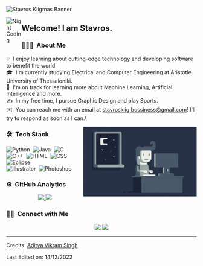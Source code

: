 ![Stavros Kiigmas Banner](https://user-images.githubusercontent.com/104799657/207457639-461cefef-2d4f-4b26-9778-f573793ab054.png)

<img alt="Night Coding" src="./assets/Hand%20Wave.gif" width='40' align="left"/><h2>Welcome! I am Stavros.</h2>

<!-- ## 👋 &nbsp;Welcome! I am Stavros. -->

### 👨🏻‍💻 &nbsp;About Me

💡 &nbsp;I enjoy learning about cutting-edge technology and developing software to benefit the world.\
🎓 &nbsp;I'm currently studying Electrical and Computer Engineering at Aristotle University of Thessaloniki.\
🌱 &nbsp;I'm on track for learning more about Machine Learning, Artificial Intelligence and more.\
✍️ &nbsp;In my free time, I pursue Graphic Design and play Sports.\
✉️ &nbsp;You can reach me with an email at stavroskiig.bussiness@gmail.com! I'll try to respond as soon as I can.\

<img alt="Night Coding" src="https://raw.githubusercontent.com/AVS1508/AVS1508/master/assets/Night-Coding.gif" align="right"/>

### 🛠 &nbsp;Tech Stack

![Python](https://img.shields.io/badge/-Python-05122A?style=flat&logo=python)&nbsp;
![Java](https://img.shields.io/badge/-Java-05122A?style=flat&logo=Java&logoColor=FFA518)&nbsp;
![C](https://img.shields.io/badge/-C-05122A?style=flat&logo=C&logoColor=A8B9CC)&nbsp;
![C++](https://img.shields.io/badge/-C++-05122A?style=flat&logo=C%2B%2B&logoColor=00599C)&nbsp;
![HTML](https://img.shields.io/badge/-HTML-05122A?style=flat&logo=HTML5)&nbsp;
![CSS](https://img.shields.io/badge/-CSS-05122A?style=flat&logo=CSS3&logoColor=1572B6)&nbsp;
![Eclipse](https://img.shields.io/badge/-Eclipse-05122A?style=flat&logo=eclipse-ide&logoColor=2C2255)\
![Illustrator](https://img.shields.io/badge/-Illustrator-05122A?style=flat&logo=adobe-illustrator)&nbsp;
![Photoshop](https://img.shields.io/badge/-Photoshop-05122A?style=flat&logo=adobe-photoshop)&nbsp;


### ⚙️ &nbsp;GitHub Analytics

<p align="center">
<a href="(https://github.com/Stavroskiig)">
  <img height="180em" src="https://github-readme-stats-eight-theta.vercel.app/api?username=Stavroskiig&show_icons=true&theme=algolia&include_all_commits=true&count_private=true"/>
  <img height="180em" src="https://github-readme-stats-eight-theta.vercel.app/api/top-langs/?username=Stavroskiig&layout=compact&langs_count=8&theme=algolia"/>
</a>
</p>

### 🤝🏻 &nbsp;Connect with Me

<p align="center">
<a href="https://linkedin.com/in/stavroskiig"><img src="https://img.shields.io/badge/-Stavros%20Kiigmas-0077B5?style=flat&logo=Linkedin&logoColor=white"/></a>
<a href="mailto:stavroskiig.bussiness@gmail.com"><img src="https://img.shields.io/badge/-stavroskiig.bussiness@gmail.com-D14836?style=flat&logo=Gmail&logoColor=white"/></a>
</p>

-----
Credits: [Aditya Vikram Singh](https://github.com/AVS1508)

Last Edited on: 14/12/2022
